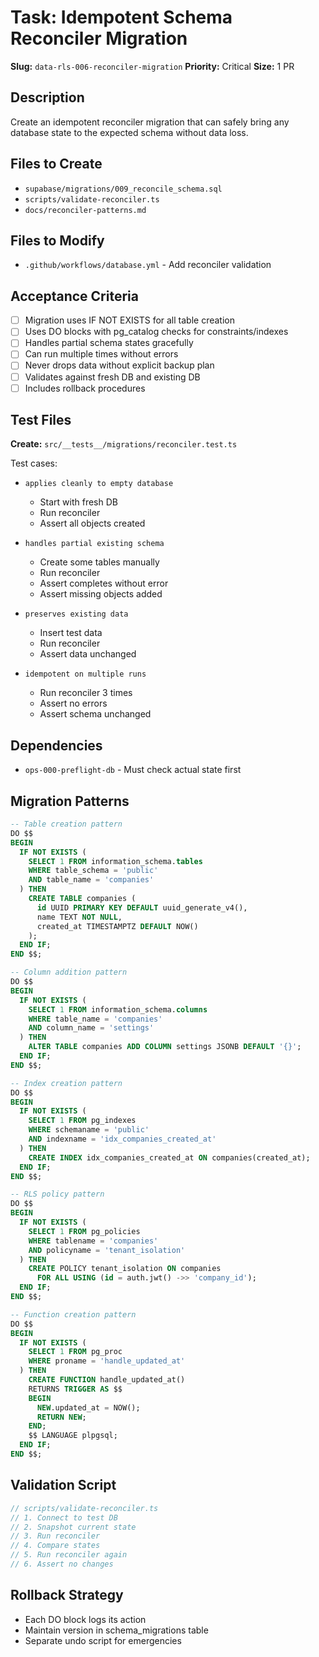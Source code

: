 # Task: Idempotent Schema Reconciler Migration

**Slug:** `data-rls-006-reconciler-migration`
**Priority:** Critical
**Size:** 1 PR

## Description
Create an idempotent reconciler migration that can safely bring any database state to the expected schema without data loss.

## Files to Create
- `supabase/migrations/009_reconcile_schema.sql`
- `scripts/validate-reconciler.ts`
- `docs/reconciler-patterns.md`

## Files to Modify
- `.github/workflows/database.yml` - Add reconciler validation

## Acceptance Criteria
- [ ] Migration uses IF NOT EXISTS for all table creation
- [ ] Uses DO blocks with pg_catalog checks for constraints/indexes
- [ ] Handles partial schema states gracefully
- [ ] Can run multiple times without errors
- [ ] Never drops data without explicit backup plan
- [ ] Validates against fresh DB and existing DB
- [ ] Includes rollback procedures

## Test Files
**Create:** `src/__tests__/migrations/reconciler.test.ts`

Test cases:
- `applies cleanly to empty database`
  - Start with fresh DB
  - Run reconciler
  - Assert all objects created
  
- `handles partial existing schema`
  - Create some tables manually
  - Run reconciler
  - Assert completes without error
  - Assert missing objects added
  
- `preserves existing data`
  - Insert test data
  - Run reconciler
  - Assert data unchanged
  
- `idempotent on multiple runs`
  - Run reconciler 3 times
  - Assert no errors
  - Assert schema unchanged

## Dependencies
- `ops-000-preflight-db` - Must check actual state first

## Migration Patterns
```sql
-- Table creation pattern
DO $$
BEGIN
  IF NOT EXISTS (
    SELECT 1 FROM information_schema.tables 
    WHERE table_schema = 'public' 
    AND table_name = 'companies'
  ) THEN
    CREATE TABLE companies (
      id UUID PRIMARY KEY DEFAULT uuid_generate_v4(),
      name TEXT NOT NULL,
      created_at TIMESTAMPTZ DEFAULT NOW()
    );
  END IF;
END $$;

-- Column addition pattern
DO $$
BEGIN
  IF NOT EXISTS (
    SELECT 1 FROM information_schema.columns 
    WHERE table_name = 'companies' 
    AND column_name = 'settings'
  ) THEN
    ALTER TABLE companies ADD COLUMN settings JSONB DEFAULT '{}';
  END IF;
END $$;

-- Index creation pattern
DO $$
BEGIN
  IF NOT EXISTS (
    SELECT 1 FROM pg_indexes 
    WHERE schemaname = 'public' 
    AND indexname = 'idx_companies_created_at'
  ) THEN
    CREATE INDEX idx_companies_created_at ON companies(created_at);
  END IF;
END $$;

-- RLS policy pattern
DO $$
BEGIN
  IF NOT EXISTS (
    SELECT 1 FROM pg_policies 
    WHERE tablename = 'companies' 
    AND policyname = 'tenant_isolation'
  ) THEN
    CREATE POLICY tenant_isolation ON companies
      FOR ALL USING (id = auth.jwt() ->> 'company_id');
  END IF;
END $$;

-- Function creation pattern
DO $$
BEGIN
  IF NOT EXISTS (
    SELECT 1 FROM pg_proc 
    WHERE proname = 'handle_updated_at'
  ) THEN
    CREATE FUNCTION handle_updated_at() 
    RETURNS TRIGGER AS $$
    BEGIN
      NEW.updated_at = NOW();
      RETURN NEW;
    END;
    $$ LANGUAGE plpgsql;
  END IF;
END $$;
```

## Validation Script
```typescript
// scripts/validate-reconciler.ts
// 1. Connect to test DB
// 2. Snapshot current state
// 3. Run reconciler
// 4. Compare states
// 5. Run reconciler again
// 6. Assert no changes
```

## Rollback Strategy
- Each DO block logs its action
- Maintain version in schema_migrations table
- Separate undo script for emergencies